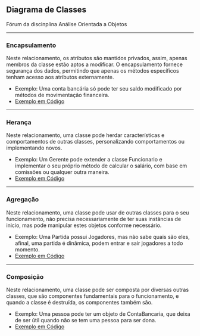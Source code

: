 ## Diagrama de Classes
Fórum da discinplina Análise Orientada a Objetos

---

### Encapsulamento

Neste relacionamento, os atributos são mantidos privados, assim, apenas membros da classe estão aptos a modificar. O encapsulamento fornece segurança dos dados, permitindo que apenas os métodos específicos tenham acesso aos atributos externamente.

- Exemplo: Uma conta bancária só pode ter seu saldo modificado por métodos de movimentação financeira.  
- [Exemplo em Código](https://github.com/GiverPlay007/ForumClasses/tree/main/Encapsulamento)

---

### Herança

Neste relacionamento, uma classe pode herdar características e comportamentos de outras classes, personalizando comportamentos ou implementando novos.

- Exemplo: Um Gerente pode extender a classe Funcionario e implementar o seu próprio método de calcular o salário, com base em comissões ou qualquer outra maneira.   
- [Exemplo em Código](https://github.com/GiverPlay007/ForumClasses/tree/main/Heranca)

---

### Agregação

Neste relacionamento, uma classe pode usar de outras classes para o seu funcionamento, não precisa necessariamente de ter suas instâncias de inicio, mas pode manipular estes objetos conforme necessário.  

- Exemplo: Uma Partida possui Jogadores, mas não sabe quais são eles, afinal, uma partida é dinâmica, podem entrar e sair jogadores a todo momento.  
- [Exemplo em Código](https://github.com/GiverPlay007/ForumClasses/tree/main/Agregacao)

---

### Composição

Neste relacionamento, uma classe pode ser composta por diversas outras classes, que são componentes fundamentais para o funcionamento, e quando a classe é destruída, os componentes também são.

- Exemplo: Uma pessoa pode ter um objeto de ContaBancaria, que deixa de ser útil quando não se tem uma pessoa para ser dona.  
- [Exemplo em Código](https://github.com/GiverPlay007/ForumClasses/tree/main/Composicao)
